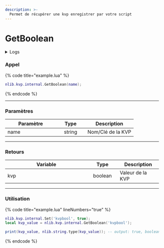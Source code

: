 ```yaml
---
description: >-
  Permet de récupérer une kvp enregistrer par votre script
---
```


# GetBoolean

<details>
  <summary>Logs</summary>

  Ajoutée en **v0.1.2**
</details>

### Appel

{% code title="example.lua" %}
```lua
nlib.kvp.internal.GetBoolean(name);
```
{% endcode %}

***

### Paramètres

<table>
    <thead>
        <tr>
            <th width="151" align="center">Paramètre</th>
            <th width="79" align="center">Type</th>
            <th align="center">Description</th>
        </tr>
    </thead>
    <tbody>
        <tr>
            <td>name</td>
            <td align="center">string</td>
            <td>Nom/Clé de la KVP</td>
        </tr>
    </tbody>
</table>

***

### Retours

<table>
    <thead>
        <tr>
            <th width="254" align="center">Variable</th>
            <th width="82" align="center">Type</th>
            <th align="center">Description</th>
        </tr>
    </thead>
    <tbody>
        <tr>
            <td>kvp</td>
            <td align="center">boolean</td>
            <td>Valeur de la KVP</td>
        </tr>
    </tbody>
</table>

***

### Utilisation

{% code title="example.lua" lineNumbers="true" %}
```lua
nlib.kvp.internal.Set('kvpbool', true);
local kvp_value = nlib.kvp.internal.GetBoolean('kvpbool');

print(kvp_value, nlib.string.type(kvp_value)); -- output: true, boolean 
```
{% endcode %}

